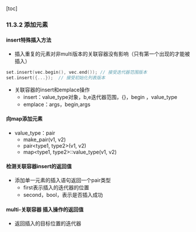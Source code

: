 [toc]

### 11.3.2 添加元素

#### insert特殊插入方法

* 插入重复的元素对非multi版本的关联容器没有影响（只有第一个出现的才能被插入）

```c++
set.insert(vec.begin(), vec.end());	// 接受迭代器范围版本
set.insert({...});	// 接受初始化列表版本
```

* 关联容器的insert和emplace操作
  * insert：value_type对象，b,e迭代器范围，{}，begin ，value_type
  * emplace：args，begin,args

#### 向map添加元素

* value_type：pair
  * make_pair(v1, v2)
  * pair<type1, type2>(v1, v2)
  * map<type1, type2>::value_type(v1, v2)

#### 检测关联容器insert的返回值

* 添加单一元素的插入语句返回一个pair类型
  * first表示插入的迭代器的位置
  * second，bool，表示是否插入成功

#### multi-关联容器 插入操作的返回值

* 返回插入的目标位置的迭代器

